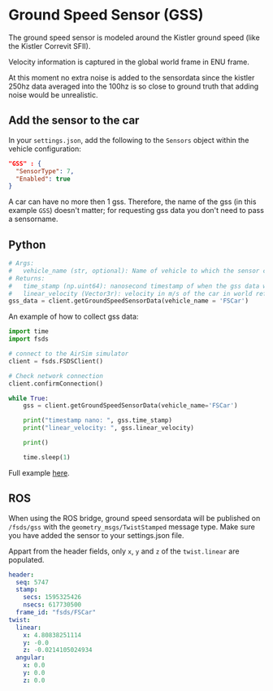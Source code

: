# Ground Speed Sensor (GSS)

The ground speed sensor is modeled around the Kistler ground speed (like the Kistler Correvit SFII).

Velocity information is captured in the global world frame in ENU frame.

At this moment no extra noise is added to the sensordata since the kistler 250hz data averaged into the 100hz is so close to ground truth that adding noise would be unrealistic.

## Add the sensor to the car

In your `settings.json`, add the following to the `Sensors` object within the vehicle configuration:

```json
"GSS" : {
  "SensorType": 7,
  "Enabled": true
}
```
A car can have no more then 1 gss.
Therefore, the name of the gss (in this example `GSS`) doesn't matter; for requesting gss data you don't need to pass a sensorname.

## Python

```python
# Args:
#   vehicle_name (str, optional): Name of vehicle to which the sensor corresponds to.
# Returns:
#   time_stamp (np.uint64): nanosecond timestamp of when the gss data was captured
#   linear_velocity (Vector3r): velocity in m/s of the car in world reference frame
gss_data = client.getGroundSpeedSensorData(vehicle_name = 'FSCar')
```

An example of how to collect gss data:

```python
import time
import fsds

# connect to the AirSim simulator 
client = fsds.FSDSClient()

# Check network connection
client.confirmConnection()

while True:
    gss = client.getGroundSpeedSensorData(vehicle_name='FSCar')

    print("timestamp nano: ", gss.time_stamp)
    print("linear_velocity: ", gss.linear_velocity)

    print()

    time.sleep(1)
```

Full example [here](https://github.com/FS-Driverless/Formula-Student-Driverless-Simulator/tree/master/python/examples/gss.py).


## ROS
When using the ROS bridge, ground speed sensordata will be published on `/fsds/gss` with the `geometry_msgs/TwistStamped` message type.
Make sure you have added the sensor to your settings.json file.

Appart from the header fields, only `x`, `y` and `z` of the `twist.linear` are populated. 

```yaml
header:
  seq: 5747
  stamp:
    secs: 1595325426
    nsecs: 617730500
  frame_id: "fsds/FSCar"
twist:
  linear:
    x: 4.80838251114
    y: -0.0
    z: -0.0214105024934
  angular:
    x: 0.0
    y: 0.0
    z: 0.0
```